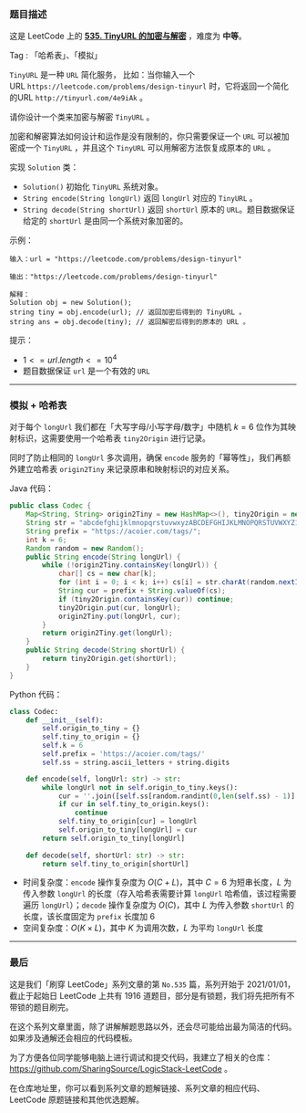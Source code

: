 ### 题目描述

这是 LeetCode 上的 **[535. TinyURL 的加密与解密](https://leetcode.cn/problems/encode-and-decode-tinyurl/solution/by-ac_oier-ca6o/)** ，难度为 **中等**。

Tag : 「哈希表」、「模拟」



`TinyURL` 是一种 `URL` 简化服务， 比如：当你输入一个 URL `https://leetcode.com/problems/design-tinyurl` 时，它将返回一个简化的URL `http://tinyurl.com/4e9iAk` 。

请你设计一个类来加密与解密 `TinyURL` 。

加密和解密算法如何设计和运作是没有限制的，你只需要保证一个 `URL` 可以被加密成一个 `TinyURL` ，并且这个 `TinyURL` 可以用解密方法恢复成原本的 `URL` 。

实现 `Solution` 类：
* `Solution()` 初始化 `TinyURL` 系统对象。
* `String encode(String longUrl)` 返回 `longUrl` 对应的 `TinyURL` 。
* `String decode(String shortUrl)` 返回 `shortUrl` 原本的 `URL`。题目数据保证给定的 `shortUrl` 是由同一个系统对象加密的。

示例：
```
输入：url = "https://leetcode.com/problems/design-tinyurl"

输出："https://leetcode.com/problems/design-tinyurl"

解释：
Solution obj = new Solution();
string tiny = obj.encode(url); // 返回加密后得到的 TinyURL 。
string ans = obj.decode(tiny); // 返回解密后得到的原本的 URL 。
```

提示：
* $1 <= url.length <= 10^4$
* 题目数据保证 `url` 是一个有效的 `URL`

---

### 模拟 + 哈希表

对于每个 `longUrl` 我们都在「大写字母/小写字母/数字」中随机 $k = 6$ 位作为其映射标识，这需要使用一个哈希表 `tiny2Origin` 进行记录。

同时了防止相同的 `longUrl` 多次调用，确保 `encode` 服务的「幂等性」，我们再额外建立哈希表 `origin2Tiny` 来记录原串和映射标识的对应关系。

Java 代码：
```Java
public class Codec {
    Map<String, String> origin2Tiny = new HashMap<>(), tiny2Origin = new HashMap<>();
    String str = "abcdefghijklmnopqrstuvwxyzABCDEFGHIJKLMNOPQRSTUVWXYZ1234567890";
    String prefix = "https://acoier.com/tags/";
    int k = 6;
    Random random = new Random();
    public String encode(String longUrl) {
        while (!origin2Tiny.containsKey(longUrl)) {
            char[] cs = new char[k];
            for (int i = 0; i < k; i++) cs[i] = str.charAt(random.nextInt(str.length()));
            String cur = prefix + String.valueOf(cs);
            if (tiny2Origin.containsKey(cur)) continue;
            tiny2Origin.put(cur, longUrl);
            origin2Tiny.put(longUrl, cur);
        }
        return origin2Tiny.get(longUrl);
    }
    public String decode(String shortUrl) {
		return tiny2Origin.get(shortUrl);
    }
}
```

Python 代码：

```Python
class Codec:
    def __init__(self):
        self.origin_to_tiny = {}
        self.tiny_to_origin = {}
        self.k = 6
        self.prefix = 'https://acoier.com/tags/'
        self.ss = string.ascii_letters + string.digits

    def encode(self, longUrl: str) -> str:
        while longUrl not in self.origin_to_tiny.keys():
            cur = ''.join([self.ss[random.randint(0,len(self.ss) - 1)] for _ in range(self.k)])
            if cur in self.tiny_to_origin.keys():
                continue
            self.tiny_to_origin[cur] = longUrl
            self.origin_to_tiny[longUrl] = cur
        return self.origin_to_tiny[longUrl]
        
    def decode(self, shortUrl: str) -> str:
        return self.tiny_to_origin[shortUrl]
```
* 时间复杂度：`encode` 操作复杂度为 $O(C + L)$，其中 $C = 6$ 为短串长度，$L$ 为传入参数 `longUrl` 的长度（存入哈希表需要计算 `longUrl` 哈希值，该过程需要遍历 `longUrl`）；`decode` 操作复杂度为 $O(C)$，其中 $L$ 为传入参数 `shortUrl` 的长度，该长度固定为 `prefix` 长度加 $6$
* 空间复杂度：$O(K \times L)$，其中 $K$ 为调用次数，$L$ 为平均 `longUrl` 长度

---

### 最后

这是我们「刷穿 LeetCode」系列文章的第 `No.535` 篇，系列开始于 2021/01/01，截止于起始日 LeetCode 上共有 1916 道题目，部分是有锁题，我们将先把所有不带锁的题目刷完。

在这个系列文章里面，除了讲解解题思路以外，还会尽可能给出最为简洁的代码。如果涉及通解还会相应的代码模板。

为了方便各位同学能够电脑上进行调试和提交代码，我建立了相关的仓库：https://github.com/SharingSource/LogicStack-LeetCode 。

在仓库地址里，你可以看到系列文章的题解链接、系列文章的相应代码、LeetCode 原题链接和其他优选题解。

